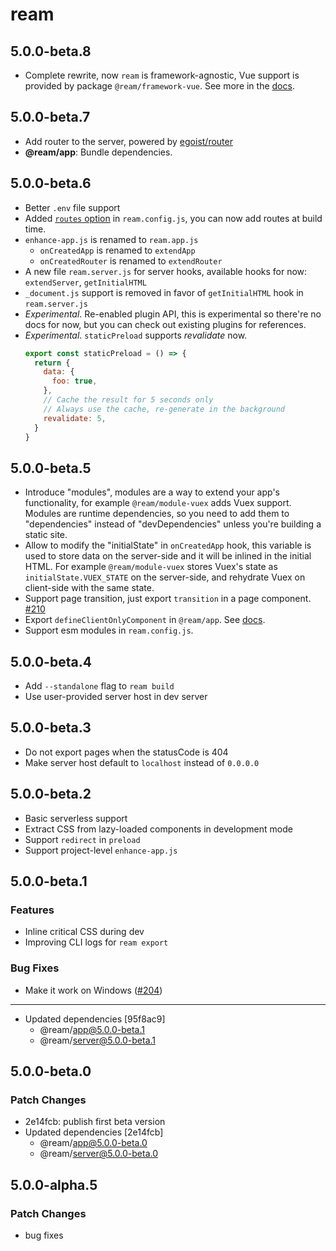 # ream

## 5.0.0-beta.8

- Complete rewrite, now `ream` is framework-agnostic, Vue support is provided by package `@ream/framework-vue`. See more in the [docs](https://ream.dev/).

## 5.0.0-beta.7

- Add router to the server, powered by [egoist/router](https://github.com/egoist/router)
- **@ream/app**: Bundle dependencies.

## 5.0.0-beta.6

- Better `.env` file support
- Added [`routes` option](https://ream.dev/docs/configuration#routes) in `ream.config.js`, you can now add routes at build time.
- `enhance-app.js` is renamed to `ream.app.js`
  - `onCreatedApp` is renamed to `extendApp`
  - `onCreatedRouter` is renamed to `extendRouter`
- A new file `ream.server.js` for server hooks, available hooks for now: `extendServer`, `getInitialHTML`
- `_document.js` support is removed in favor of `getInitialHTML` hook in `ream.server.js`
- _Experimental_. Re-enabled plugin API, this is experimental so there're no docs for now, but you can check out existing plugins for references.
- _Experimental_. `staticPreload` supports _revalidate_ now.
  ```js
  export const staticPreload = () => {
    return {
      data: {
        foo: true,
      },
      // Cache the result for 5 seconds only
      // Always use the cache, re-generate in the background
      revalidate: 5,
    }
  }
  ```

## 5.0.0-beta.5

- Introduce "modules", modules are a way to extend your app's functionality, for example `@ream/module-vuex` adds Vuex support. Modules are runtime dependencies, so you need to add them to "dependencies" instead of "devDependencies" unless you're building a static site.
- Allow to modify the "initialState" in `onCreatedApp` hook, this variable is used to store data on the server-side and it will be inlined in the initial HTML. For example `@ream/module-vuex` stores Vuex's state as `initialState.VUEX_STATE` on the server-side, and rehydrate Vuex on client-side with the same state.
- Support page transition, just export `transition` in a page component. [#210](https://github.com/ream/ream/pull/210)
- Export `defineClientOnlyComponent` in `@ream/app`. See [docs](https://ream.dev/docs/references/app#defineclientonlycomponent).
- Support esm modules in `ream.config.js`.

## 5.0.0-beta.4

- Add `--standalone` flag to `ream build`
- Use user-provided server host in dev server

## 5.0.0-beta.3

- Do not export pages when the statusCode is 404
- Make server host default to `localhost` instead of `0.0.0.0`

## 5.0.0-beta.2

- Basic serverless support
- Extract CSS from lazy-loaded components in development mode
- Support `redirect` in `preload`
- Support project-level `enhance-app.js`

## 5.0.0-beta.1

### Features

- Inline critical CSS during dev
- Improving CLI logs for `ream export`

### Bug Fixes

- Make it work on Windows ([#204](https://github.com/ream/ream/pull/204))

---

- Updated dependencies [95f8ac9]
  - @ream/app@5.0.0-beta.1
  - @ream/server@5.0.0-beta.1

## 5.0.0-beta.0

### Patch Changes

- 2e14fcb: publish first beta version
- Updated dependencies [2e14fcb]
  - @ream/app@5.0.0-beta.0
  - @ream/server@5.0.0-beta.0

## 5.0.0-alpha.5

### Patch Changes

- bug fixes
